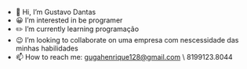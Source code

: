 - 👋 Hi, I’m Gustavo Dantas
- 😀 I’m interested in be programer
- ✏️ I’m currently learning programação
- 😉 I’m looking to collaborate on uma empresa com nescessidade das minhas habilidades
- 📫 How to reach me: gugahenrique128@gmail.com \\ 8199123.8044
